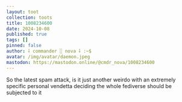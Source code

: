```yaml
---
layout: toot
collection: toots
title: 1008234600
date: 2024-10-08
published: true
tags: []
pinned: false
author: ⸸ commander ░ nova ⸸ :~$
avatar: /img/avatar/daemon.jpeg
mastodon: https://mastodon.online/@cmdr_nova/1008234600
---
```


So the latest spam attack, is it just another weirdo with an extremely specific personal vendetta deciding the whole fediverse should be subjected to it
